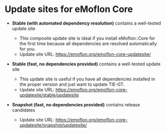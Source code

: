 # Update sites for eMoflon Core

* **Stable (with automated dependency resolution)** contains a well-tested update site
  * This composite update site is ideal if you install eMoflon::Core for the first time because all dependencies are resolved automatically for you.
  * Update site URL: https://emoflon.org/emoflon-core-updatesite/

* **Stable (fast, no dependencies provided)** contains a well-tested update site
  * This update site is useful if you have all dependencies installed in the proper version and just want to update TIE-GT.
  * Update site URL: https://emoflon.org/emoflon-core-updatesite/stable/updatesite
  
* **Snapshot (fast, no dependencies provided)** contains release candidates
  * Update site URL: https://emoflon.org/emoflon-core-updatesite/snapshot/updatesite/
